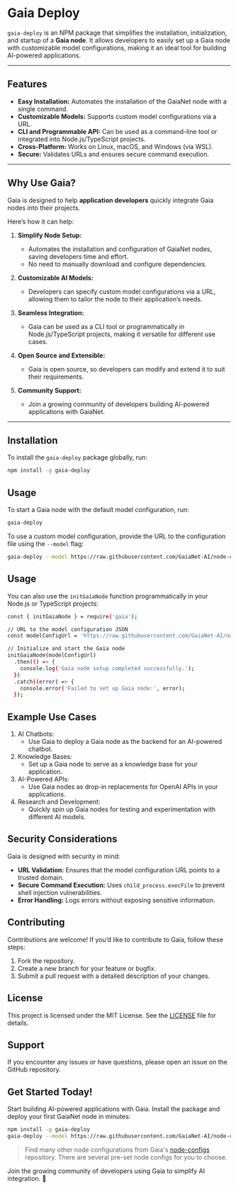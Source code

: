 # Gaia Deploy

`gaia-deploy` is an NPM package that simplifies the installation, initialization, and startup of a **Gaia node**. It allows developers to easily set up a Gaia node with customizable model configurations, making it an ideal tool for building AI-powered applications.

---

## Features

- **Easy Installation:** Automates the installation of the GaiaNet node with a single command.
- **Customizable Models:** Supports custom model configurations via a URL.
- **CLI and Programmable API:** Can be used as a command-line tool or integrated into Node.js/TypeScript projects.
- **Cross-Platform:** Works on Linux, macOS, and Windows (via WSL).
- **Secure:** Validates URLs and ensures secure command execution.

---

## Why Use Gaia?

Gaia is designed to help **application developers** quickly integrate Gaia nodes into their projects. 

Here’s how it can help:

1. **Simplify Node Setup:**
   - Automates the installation and configuration of GaiaNet nodes, saving developers time and effort.
   - No need to manually download and configure dependencies.

2. **Customizable AI Models:**
   - Developers can specify custom model configurations via a URL, allowing them to tailor the node to their application’s needs.

3. **Seamless Integration:**
   - Gaia can be used as a CLI tool or programmatically in Node.js/TypeScript projects, making it versatile for different use cases.

4. **Open Source and Extensible:**
   - Gaia is open source, so developers can modify and extend it to suit their requirements.

5. **Community Support:**
   - Join a growing community of developers building AI-powered applications with GaiaNet.

---

## Installation

To install the `gaia-deploy` package globally, run:

```bash
npm install -g gaia-deploy
```

## Usage

To start a Gaia node with the default model configuration, run:

```bash
gaia-deploy
```

To use a custom model configuration, provide the URL to the configuration file using the `--model` flag:

```bash
gaia-deploy --model https://raw.githubusercontent.com/GaiaNet-AI/node-configs/main/llama-3.2-3b-instruct/config.json
```

## Usage

You can also use the `initGaiaNode` function programmatically in your Node.js or TypeScript projects:

```bash
const { initGaiaNode } = require('gaia');

// URL to the model configuration JSON
const modelConfigUrl = 'https://raw.githubusercontent.com/GaiaNet-AI/node-configs/main/llama-3.2-3b-instruct/config.json';

// Initialize and start the Gaia node
initGaiaNode(modelConfigUrl)
  .then(() => {
    console.log('Gaia node setup completed successfully.');
  })
  .catch((error) => {
    console.error('Failed to set up Gaia node:', error);
  });
```

## Example Use Cases

1. AI Chatbots:
    - Use Gaia to deploy a Gaia node as the backend for an AI-powered chatbot.
2. Knowledge Bases:
    - Set up a Gaia node to serve as a knowledge base for your application.
3. AI-Powered APIs:
    - Use Gaia nodes as drop-in replacements for OpenAI APIs in your applications.
4. Research and Development:
    - Quickly spin up Gaia nodes for testing and experimentation with different AI models.

## Security Considerations

Gaia is designed with security in mind:
- **URL Validation:** Ensures that the model configuration URL points to a trusted domain.
- **Secure Command Execution:** Uses `child_process.execFile` to prevent shell injection vulnerabilities.
- **Error Handling:** Logs errors without exposing sensitive information.

## Contributing

Contributions are welcome! If you’d like to contribute to Gaia, follow these steps:

1. Fork the repository.
2. Create a new branch for your feature or bugfix.
3. Submit a pull request with a detailed description of your changes.

## License

This project is licensed under the MIT License. See the [LICENSE](./LICENSE) file for details.

## Support

If you encounter any issues or have questions, please open an issue on the GitHub repository.

## Get Started Today!

Start building AI-powered applications with Gaia. Install the package and deploy your first GaiaNet node in minutes:

```bash
npm install -g gaia-deploy
gaia-deploy --model https://raw.githubusercontent.com/GaiaNet-AI/node-configs/main/llama-3.2-3b-instruct/config.json
```

> Find many other node configurations from Gaia's [node-configs](https://github.com/GaiaNet-AI/node-configs) repository.  There are several pre-set node configs for you to choose.

Join the growing community of developers using Gaia to simplify AI integration. 🚀